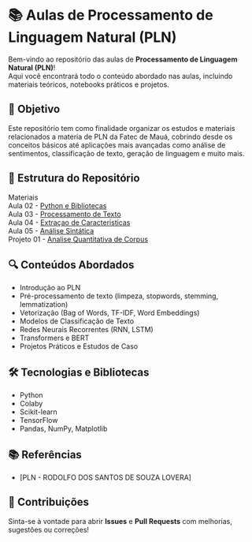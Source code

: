 # 📚 Aulas de Processamento de Linguagem Natural (PLN)

Bem-vindo ao repositório das aulas de **Processamento de Linguagem Natural (PLN)**!  
Aqui você encontrará todo o conteúdo abordado nas aulas, incluindo materiais teóricos, notebooks práticos e projetos.

## 📖 Objetivo

Este repositório tem como finalidade organizar os estudos e materiais relacionados a materia de PLN da Fatec de Mauá, cobrindo desde os conceitos básicos até aplicações mais avançadas como análise de sentimentos, classificação de texto, geração de linguagem e muito mais.

## 📁 Estrutura do Repositório

Materiais </br>
Aula 02 - [Python e Bibliotecas](https://colab.research.google.com/drive/136Zq6bAndSLlJN_GPKN58pSPxpMhnnj3)<br>
Aula 03 - [Processamento de Texto](https://colab.research.google.com/drive/14OEINZeTo6UGuQQ7iA18ofY0KgCeKX1q)<br>
Aula 04 - [Extraçao de Caracteristicas](https://colab.research.google.com/drive/1vi5jWXgvsiZ7H0HSPIUlX4EPnfuQE3jr)<br>
Aula 05 - [Análise Sintática](https://colab.research.google.com/drive/146XwZJHEdwncLNd1NYjdVzONupCfC9lb)<br>
Projeto 01 - [Analise Quantitativa de Corpus](https://colab.research.google.com/drive/1gHkNs6NhAFFusBxhiaQGaeYpmP3m1Ya2)<br>


## 🔍 Conteúdos Abordados

- Introdução ao PLN
- Pré-processamento de texto (limpeza, stopwords, stemming, lemmatization)
- Vetorização (Bag of Words, TF-IDF, Word Embeddings)
- Modelos de Classificação de Texto
- Redes Neurais Recorrentes (RNN, LSTM)
- Transformers e BERT
- Projetos Práticos e Estudos de Caso

## 🛠️ Tecnologias e Bibliotecas

- Python
- Colaby
- Scikit-learn
- TensorFlow
- Pandas, NumPy, Matplotlib

## 📚 Referências

- [PLN - RODOLFO DOS SANTOS DE SOUZA LOVERA]

## 🤝 Contribuições

Sinta-se à vontade para abrir **Issues** e **Pull Requests** com melhorias, sugestões ou correções!
